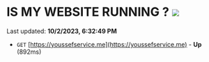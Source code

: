 # IS MY WEBSITE RUNNING ? [![](https://img.shields.io/static/v1?label=Sponsor&message=%E2%9D%A4&logo=GitHub&color=%23fe8e86)](https://github.com/sponsors/<username>)

Last updated: **10/2/2023, 6:32:49 PM**

- `GET` [https://youssefservice.me](https://youssefservice.me) - **Up** (892ms)
